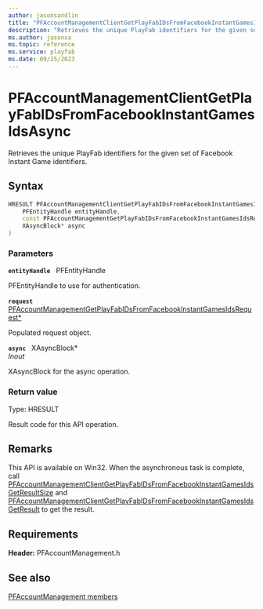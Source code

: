 ```yaml
---
author: jasonsandlin
title: "PFAccountManagementClientGetPlayFabIDsFromFacebookInstantGamesIdsAsync"
description: "Retrieves the unique PlayFab identifiers for the given set of Facebook Instant Game identifiers."
ms.author: jasonsa
ms.topic: reference
ms.service: playfab
ms.date: 09/25/2023
---
```


# PFAccountManagementClientGetPlayFabIDsFromFacebookInstantGamesIdsAsync  

Retrieves the unique PlayFab identifiers for the given set of Facebook Instant Game identifiers.  

## Syntax  
  
```cpp
HRESULT PFAccountManagementClientGetPlayFabIDsFromFacebookInstantGamesIdsAsync(  
    PFEntityHandle entityHandle,  
    const PFAccountManagementGetPlayFabIDsFromFacebookInstantGamesIdsRequest* request,  
    XAsyncBlock* async  
)  
```  
  
### Parameters  
  
**`entityHandle`** &nbsp; PFEntityHandle  
  
PFEntityHandle to use for authentication.  
  
**`request`** &nbsp; [PFAccountManagementGetPlayFabIDsFromFacebookInstantGamesIdsRequest*](../../pfaccountmanagementtypes/structs/pfaccountmanagementgetplayfabidsfromfacebookinstantgamesidsrequest.md)  
  
Populated request object.  
  
**`async`** &nbsp; XAsyncBlock*  
*_Inout_*  
  
XAsyncBlock for the async operation.  
  
  
### Return value
Type: HRESULT
  
Result code for this API operation.
  
## Remarks  
  
This API is available on Win32. When the asynchronous task is complete, call [PFAccountManagementClientGetPlayFabIDsFromFacebookInstantGamesIdsGetResultSize](pfaccountmanagementclientgetplayfabidsfromfacebookinstantgamesidsgetresultsize.md) and [PFAccountManagementClientGetPlayFabIDsFromFacebookInstantGamesIdsGetResult](pfaccountmanagementclientgetplayfabidsfromfacebookinstantgamesidsgetresult.md) to get the result.
  
## Requirements  
  
**Header:** PFAccountManagement.h
  
## See also  
[PFAccountManagement members](../pfaccountmanagement_members.md)  

  
  
